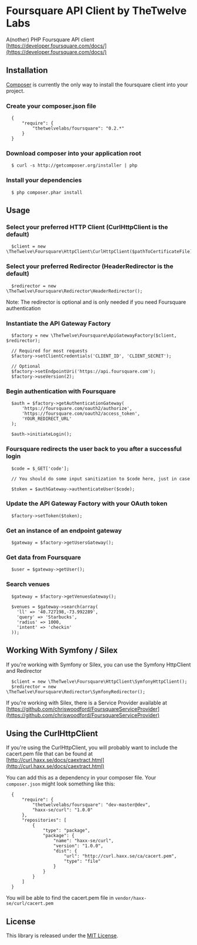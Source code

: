 # Foursquare API Client by TheTwelve Labs

A(nother) PHP Foursquare API client  
[https://developer.foursquare.com/docs/](https://developer.foursquare.com/docs/)

## Installation

[Composer](http://getcomposer.org) is currently the only way to install the 
foursquare client into your project.

### Create your composer.json file

      {
          "require": {
              "thetwelvelabs/foursquare": "0.2.*"
          }
      }

### Download composer into your application root

      $ curl -s http://getcomposer.org/installer | php

### Install your dependencies

      $ php composer.phar install

## Usage

### Select your preferred HTTP Client (CurlHttpClient is the default)

      $client = new \TheTwelve\Foursquare\HttpClient\CurlHttpClient($pathToCertificateFile);

### Select your preferred Redirector (HeaderRedirector is the default)

      $redirector = new \TheTwelve\Foursquare\Redirector\HeaderRedirector();
      
Note: The redirector is optional and is only needed if you need Foursquare authentication  

### Instantiate the API Gateway Factory

      $factory = new \TheTwelve\Foursquare\ApiGatewayFactory($client, $redirector);
      
      // Required for most requests
      $factory->setClientCredentials('CLIENT_ID', 'CLIENT_SECRET');

      // Optional
      $factory->setEndpointUri('https://api.foursquare.com');
      $factory->useVersion(2);

### Begin authentication with Foursquare

      $auth = $factory->getAuthenticationGateway(
          'https://foursquare.com/oauth2/authorize',
          'https://foursquare.com/oauth2/access_token',
          'YOUR_REDIRECT_URL'
      );

      $auth->initiateLogin();

### Foursquare redirects the user back to you after a successful login

      $code = $_GET['code'];

      // You should do some input sanitization to $code here, just in case  
       
      $token = $authGateway->authenticateUser($code);

### Update the API Gateway Factory with your OAuth token

      $factory->setToken($token);

### Get an instance of an endpoint gateway

      $gateway = $factory->getUsersGateway();

### Get data from Foursquare

      $user = $gateway->getUser();

### Search venues

      $gateway = $factory->getVenuesGateway();

      $venues = $gateway->search(array(
        'll' => '40.727198,-73.992289',
        'query' => 'Starbucks',
        'radius' => 1000,
        'intent' => 'checkin'
      ));

## Working With Symfony / Silex

If you're working with Symfony or Silex, you can use the Symfony HttpClient and Redirector  

      $client = new \TheTwelve\Foursquare\HttpClient\SymfonyHttpClient();
      $redirector = new \TheTwelve\Foursquare\Redirector\SymfonyRedirector();  

If you're working with Silex, there is a Service Provider available at 
[https://github.com/chriswoodford/FoursquareServiceProvider](https://github.com/chriswoodford/FoursquareServiceProvider)  

## Using the CurlHttpClient

If you're using the CurlHttpClient, you will probably want to include the cacert.pem file 
that can be found at [http://curl.haxx.se/docs/caextract.html](http://curl.haxx.se/docs/caextract.html)  

You can add this as a dependency in your composer file. Your `composer.json` might look something like this:  

      {
          "require": {
              "thetwelvelabs/foursquare": "dev-master@dev",
              "haxx-se/curl": "1.0.0"
          },
          "repositories": [
              {
                  "type": "package",
                  "package": {
                      "name": "haxx-se/curl",
                      "version": "1.0.0",
                      "dist": {
                          "url": "http://curl.haxx.se/ca/cacert.pem",
                          "type": "file"
                      }
                  }
              }
          ]
      }

You will be able to find the cacert.pem file in `vendor/haxx-se/curl/cacert.pem`  

## License

This library is released under the [MIT License](http://www.opensource.org/licenses/MIT).
